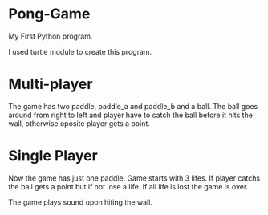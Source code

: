 # Pong-Game
My First Python program.

I used turtle module to create this program.

# Multi-player 
The game has two paddle, paddle_a and paddle_b and a ball. The ball goes around from right to left and player have to catch the ball before it hits the wall, otherwise oposite player gets a point.

# Single Player
Now the game has just one paddle. Game starts with 3 lifes. If player catchs the ball gets a point but if not lose a life. If all life is lost the game is over.

The game plays sound upon hiting the wall.

